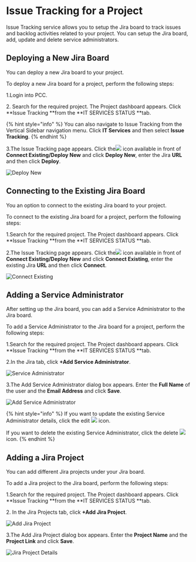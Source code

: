 # Issue Tracking for a Project

Issue Tracking service allows you to setup the Jira board to track issues and backlog activities related to your project. You can setup the Jira board, add, update and delete service administrators.

## Deploying a New Jira Board <a href="deploying-a-new-jira-board" id="deploying-a-new-jira-board"></a>

You can deploy a new Jira board to your project.

To deploy a new Jira board for a project, perform the following steps:

1.Login into PCC.

2\. Search for the required project. The Project dashboard appears. Click **Issue Tracking **from the **IT SERVICES STATUS **tab.

{% hint style="info" %}
You can also navigate to Issue Tracking from the Vertical Sidebar navigation menu. Click **IT Services** and then select **Issue Tracking**.
{% endhint %}

3.The Issue Tracking page appears. Click the![](https://firebasestorage.googleapis.com/v0/b/gitbook-28427.appspot.com/o/assets%2F-MEMVgDuxi7j4ZpeENUY%2F-MM6s2eHhjQ_tQZBLg-r%2F-MM6sWbUBHCbO-u3210L%2FIcon.png?alt=media\&token=5797d8be-df9f-4f97-bb25-6c699e9d6253) icon available in front of **Connect Existing/Deploy New** and click **Deploy New**, enter the Jira **URL** and then click **Deploy**.

![Deploy New](https://gblobscdn.gitbook.com/assets%2F-MEMVgDuxi7j4ZpeENUY%2F-MMBDMjK0W7IOpA8XM5H%2F-MMBg0P8Ppk5jRiAoJ6h%2FNew.png?alt=media\&token=0205bdd3-b5be-4c7a-95ef-253b66bdaa7c)

## Connecting to the Existing Jira Board <a href="connecting-to-the-existing-jira-board" id="connecting-to-the-existing-jira-board"></a>

You an option to connect to the existing Jira board to your project.

To connect to the existing Jira board for a project, perform the following steps:

1.Search for the required project. The Project dashboard appears. Click **Issue Tracking **from the **IT SERVICES STATUS **tab.

2.The Issue Tracking page appears. Click the![](https://firebasestorage.googleapis.com/v0/b/gitbook-28427.appspot.com/o/assets%2F-MEMVgDuxi7j4ZpeENUY%2F-MM6s2eHhjQ_tQZBLg-r%2F-MM6sWbUBHCbO-u3210L%2FIcon.png?alt=media\&token=5797d8be-df9f-4f97-bb25-6c699e9d6253) icon available in front of **Connect Existing/Deploy New** and click **Connect Existing**, enter the existing Jira **URL** and then click **Connect**.

![Connect Existing](https://gblobscdn.gitbook.com/assets%2F-MEMVgDuxi7j4ZpeENUY%2F-MMBiNxtsydEeUIS2mJB%2F-MMBiQsDReyGfMqRijHa%2FExisting.png?alt=media\&token=84f06d39-5e01-425c-9667-c4b92beeda18)

## Adding a Service Administrator  <a href="adding-a-service-administrator" id="adding-a-service-administrator"></a>

After setting up the Jira board, you can add a Service Administrator to the Jira board.

To add a Service Administrator to the Jira board for a project, perform the following steps:

1.Search for the required project. The Project dashboard appears. Click **Issue Tracking **from the **IT SERVICES STATUS **tab.

2.In the Jira tab, click **+Add Service Administrator**.

![Service Administrator](https://gblobscdn.gitbook.com/assets%2F-MEMVgDuxi7j4ZpeENUY%2F-MMBiuO-2NV4by9kFEHw%2F-MMBk5GTzyWfzmpwG8JD%2FService_Admin.png?alt=media\&token=cf422609-dbb7-4c0c-8397-4d87a0b05041)

3.The Add Service Administrator dialog box appears. Enter the **Full Name** of the user and the **Email Address** and click **Save**.

![Add Service Administrator](https://gblobscdn.gitbook.com/assets%2F-MEMVgDuxi7j4ZpeENUY%2F-MMCAFL3YcOzX4jGrvJ1%2F-MMCDXAks83mIe0iZNuH%2FConnec.png?alt=media\&token=c193dbb7-a91f-4112-9921-eae53b681cb1)

{% hint style="info" %}
If you want to update the existing Service Administrator details, click the edit ![](https://firebasestorage.googleapis.com/v0/b/gitbook-28427.appspot.com/o/assets%2F-MEMVgDuxi7j4ZpeENUY%2F-MM5xnjpN8WpKRQNMhoB%2F-MM6--zBsx-WX59K-\_f2%2FEdit_Icon.png?alt=media\&token=45d97d4b-7210-4aad-b63c-69fb7cd4a0b8) icon.

If you want to delete the existing Service Administrator, click the delete ![](https://firebasestorage.googleapis.com/v0/b/gitbook-28427.appspot.com/o/assets%2F-MEMVgDuxi7j4ZpeENUY%2F-MM68gfssQOeiPjEn5N-%2F-MM6BgQGPg8oZgOkzO6V%2FDelete_Icon.png?alt=media\&token=3979bb20-b3a3-48f9-9401-de50ca82a6a3)icon.
{% endhint %}

## Adding a Jira Project <a href="adding-a-jira-project" id="adding-a-jira-project"></a>

You can add different Jira projects under your Jira board.

To add a Jira project to the Jira board, perform the following steps:

1.Search for the required project. The Project dashboard appears. Click **Issue Tracking **from the **IT SERVICES STATUS **tab.

2\. In the Jira Projects tab, click **+Add Jira Project**.

![Add Jira Project](https://gblobscdn.gitbook.com/assets%2F-MEMVgDuxi7j4ZpeENUY%2F-MMBlGE9llYV34lpVq8U%2F-MMBm8OAioCKBpwTOlY9%2FAdd_Jira_Proj.png?alt=media\&token=fdf665c5-ba0c-448d-8803-fb12ea4dfd98)

3.The Add Jira Project dialog box appears. Enter the **Project Name** and the **Project Link** and click **Save**.

![Jira Project Details](https://gblobscdn.gitbook.com/assets%2F-MEMVgDuxi7j4ZpeENUY%2F-MMBlGE9llYV34lpVq8U%2F-MMBmjSoB38dQFScufsW%2FJira_Proj.png?alt=media\&token=bed214bb-f30c-4881-aaa3-732c52a855b3)

​

​

​

​

​

​

​

